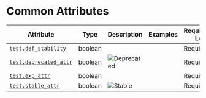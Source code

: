 # Common Attributes

<!-- semconv test -->
| Attribute  | Type | Description  | Examples  | Requirement Level |
|---|---|---|---|---|
| [`test.def_stability`](labels_expected.md) | boolean |  |  | Required |
| [`test.deprecated_attr`](labels_expected.md) | boolean | ![Deprecated](https://img.shields.io/badge/-deprecated-red)<br> |  | Required |
| [`test.exp_attr`](labels_expected.md) | boolean |  |  | Required |
| [`test.stable_attr`](labels_expected.md) | boolean | ![Stable](https://img.shields.io/badge/-stable-lightgreen)<br> |  | Required |
<!-- endsemconv -->
